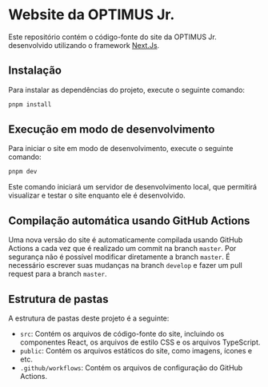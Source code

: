 # Website da OPTIMUS Jr.

Este repositório contém o código-fonte do site da OPTIMUS Jr. desenvolvido utilizando o framework [Next.Js](https://nextjs.org/).

## Instalação

Para instalar as dependências do projeto, execute o seguinte comando:

```bash
pnpm install
```

## Execução em modo de desenvolvimento

Para iniciar o site em modo de desenvolvimento, execute o seguinte comando:

```bash
pnpm dev
```

Este comando iniciará um servidor de desenvolvimento local, que permitirá visualizar e testar o site enquanto ele é desenvolvido.

## Compilação automática usando GitHub Actions

Uma nova versão do site é automaticamente compilada usando GitHub Actions a cada vez que é realizado um commit na branch `master`. Por segurança não é possível modificar diretamente a branch `master`. É necessário escrever suas mudanças na branch `develop` e fazer um pull request para a branch `master`.

## Estrutura de pastas

A estrutura de pastas deste projeto é a seguinte:

- `src`: Contém os arquivos de código-fonte do site, incluindo os componentes React, os arquivos de estilo CSS e os arquivos TypeScript.
- `public`: Contém os arquivos estáticos do site, como imagens, ícones e etc.
- `.github/workflows`: Contém os arquivos de configuração do GitHub Actions.
